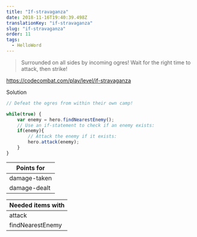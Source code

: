 ```yaml
---
title: "If-stravaganza"
date: 2018-11-16T19:40:39.498Z
translationKey: "if-stravaganza"
slug: "if-stravaganza"
order: 11
tags:
  - HelloWord
---
```


> Surrounded on all sides by incoming ogres! Wait for the right time to attack, then strike!

https://codecombat.com/play/level/if-stravaganza

Solution

```javascript
// Defeat the ogres from within their own camp!

while(true) {
    var enemy = hero.findNearestEnemy();
    // Use an if-statement to check if an enemy exists:
    if(enemy){
        // Attack the enemy if it exists:
        hero.attack(enemy);
    }  
}

```

Points for |
--- |
damage-taken |
damage-dealt |

Needed items with |
--- |
attack |
findNearestEnemy |



